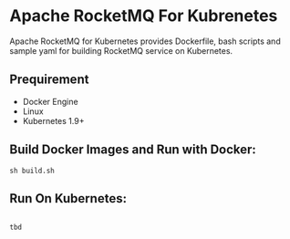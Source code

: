 # Apache RocketMQ For Kubrenetes

Apache RocketMQ for Kubernetes provides Dockerfile, bash scripts and sample yaml for building RocketMQ service on Kubernetes.


## Prequirement

* Docker Engine
* Linux 
* Kubernetes 1.9+

## Build Docker Images and Run with Docker:

```
sh build.sh

```

## Run On Kubernetes:
```

tbd

```
